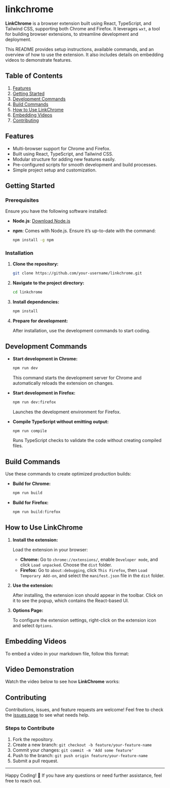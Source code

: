 # linkchrome

**LinkChrome** is a browser extension built using React, TypeScript, and Tailwind CSS, supporting both Chrome and Firefox. It leverages `wxt`, a tool for building browser extensions, to streamline development and deployment.

This README provides setup instructions, available commands, and an overview of how to use the extension. It also includes details on embedding videos to demonstrate features.

## Table of Contents

1. [Features](#features)
2. [Getting Started](#getting-started)
3. [Development Commands](#development-commands)
4. [Build Commands](#build-commands)
5. [How to Use LinkChrome](#how-to-use-linkchrome)
6. [Embedding Videos](#embedding-videos)
7. [Contributing](#contributing)

## Features

- Multi-browser support for Chrome and Firefox.
- Built using React, TypeScript, and Tailwind CSS.
- Modular structure for adding new features easily.
- Pre-configured scripts for smooth development and build processes.
- Simple project setup and customization.

## Getting Started

### Prerequisites

Ensure you have the following software installed:

- **Node.js**: [Download Node.js](https://nodejs.org/)
- **npm**: Comes with Node.js. Ensure it’s up-to-date with the command:

  ```bash
  npm install -g npm
  ```

### Installation

1. **Clone the repository:**

   ```bash
   git clone https://github.com/your-username/linkchrome.git
   ```

2. **Navigate to the project directory:**

   ```bash
   cd linkchrome
   ```

3. **Install dependencies:**

   ```bash
   npm install
   ```

4. **Prepare for development:**

   After installation, use the development commands to start coding.

## Development Commands

- **Start development in Chrome:**

  ```bash
  npm run dev
  ```

  This command starts the development server for Chrome and automatically reloads the extension on changes.

- **Start development in Firefox:**

  ```bash
  npm run dev:firefox
  ```

  Launches the development environment for Firefox.

- **Compile TypeScript without emitting output:**

  ```bash
  npm run compile
  ```

  Runs TypeScript checks to validate the code without creating compiled files.

## Build Commands

Use these commands to create optimized production builds:

- **Build for Chrome:**

  ```bash
  npm run build
  ```

- **Build for Firefox:**

  ```bash
  npm run build:firefox
  ```


## How to Use LinkChrome

1. **Install the extension:**

   Load the extension in your browser:

   - **Chrome:** Go to `chrome://extensions/`, enable `Developer mode`, and click `Load unpacked`. Choose the `dist` folder.
   - **Firefox:** Go to `about:debugging`, click `This Firefox`, then `Load Temporary Add-on`, and select the `manifest.json` file in the `dist` folder.

2. **Use the extension:**

   After installing, the extension icon should appear in the toolbar. Click on it to see the popup, which contains the React-based UI.

3. **Options Page:**

   To configure the extension settings, right-click on the extension icon and select `Options`.

## Embedding Videos

To embed a video in your markdown file, follow this format:


## Video Demonstration

Watch the video below to see how **LinkChrome** works:



## Contributing

Contributions, issues, and feature requests are welcome! Feel free to check the [issues page](https://github.com/your-username/linkchrome/issues) to see what needs help.

### Steps to Contribute

1. Fork the repository.
2. Create a new branch: `git checkout -b feature/your-feature-name`
3. Commit your changes: `git commit -m 'Add some feature'`
4. Push to the branch: `git push origin feature/your-feature-name`
5. Submit a pull request.

---

Happy Coding! 🎉 If you have any questions or need further assistance, feel free to reach out.
